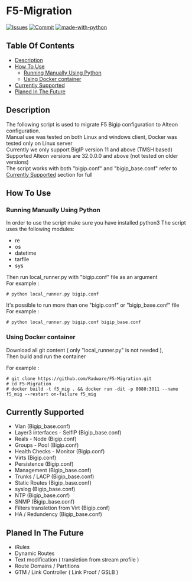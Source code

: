 # F5-Migration
[![Issues](https://img.shields.io/github/issues/Radware/F5-Migration)](https://github.com/Radware/F5-Migration/issues)
[![Commit](https://img.shields.io/github/last-commit/Radware/F5-Migration)]()
[![made-with-python](https://img.shields.io/badge/Made%20with-Python-1f425f.svg)](https://www.python.org/)


## Table Of Contents ###
- [Description](#description )
- [How To Use](#how-to-use )
  * [Running Manually Using Python](#running-manually-using-python)
  * [Using Docker container](#using-docker-container)
- [Currently Supported](#currently-supported)
- [Planed In The Future](#planed-in-the-future)

## Description ##
The following script is used to migrate F5 Bigip configuration to Alteon configuration.<br>
Manual use was tested on both Linux and windows client, Docker was tested only on Linux server<br>
Currently we only support BigIP version 11 and above (TMSH based)<br>
Supported Alteon versions are 32.0.0.0 and above (not tested on older versions)<br>
The script works with both "bigip.conf" and "bigip_base.conf" refer to [Currently Supported](#currently-supported) section for full 

## How To Use ##

### Running Manually Using Python ###
In order to use the script make sure you have installed python3
The script uses the following modules:
* re
* os
* datetime
* tarfile
* sys

Then run local_runner.py with "bigip.conf" file as an argument<br>
For example : 
```
# python local_runner.py bigip.conf
```
It's possible to run more than one "bigip.conf" or "bigip_base.conf" file<br>
For example : 
```
# python local_runner.py bigip.conf bigip_base.conf
```

### Using Docker container ###
Download all git content ( only "local_runner.py" is not needed ),<br>
Then build and run the container

For example :
```
# git clone https://github.com/Radware/F5-Migration.git
# cd F5-Migration
# docker build -t f5_mig . && docker run -dit -p 8080:3011 --name f5_mig --restart on-failure f5_mig
```

## Currently Supported ##
* Vlan (Bigip_base.conf)
* Layer3 interfaces - SelfIP (Bigip_base.conf)
* Reals - Node (Bigip.conf)
* Groups - Pool (Bigip.conf)
* Health Checks - Monitor (Bigip.conf)
* Virts (Bigip.conf)
* Persistence (Bigip.conf)
* Management (Bigip_base.conf)
* Trunks / LACP (Bigip_base.conf)
* Static Routes (Bigip_base.conf)
* syslog (Bigip_base.conf)
* NTP (Bigip_base.conf)
* SNMP (Bigip_base.conf)
* Filters transletion from Virt (Bigip.conf)
* HA / Redundency (Bigip_base.conf)

## Planed In The Future ##
* iRules
* Dynamic Routes
* Text modification ( transletion from stream profile )
* Route Domains / Partitions
* GTM / Link Controller ( Link Proof / GSLB )
